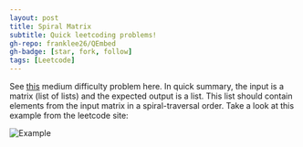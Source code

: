 ```yaml
---
layout: post
title: Spiral Matrix
subtitle: Quick leetcoding problems!
gh-repo: franklee26/QEmbed
gh-badge: [star, fork, follow]
tags: [Leetcode]
---
```


See [this](https://leetcode.com/problems/spiral-matrix/) medium difficulty problem here. In quick summary, the input is a matrix (list of lists) and the expected output is a list. This list should contain elements from the input matrix in a spiral-traversal order. Take a look at this example from the leetcode site:

![Example](https://i.imgur.com/fQCYDE3.png)